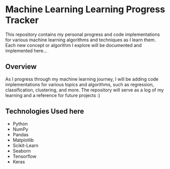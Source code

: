 # Machine Learning Learning Progress Tracker

This repository contains my personal progress and code implementations for various machine learning algorithms and techniques as I learn them. Each new concept or algorithm I explore will be documented and implemented here...

## Overview

As I progress through my machine learning journey, I will be adding code implementations for various topics and algorithms, such as regression, classification, clustering, and more. The repository will serve as a log of my learning and a reference for future projects :)

## Technologies Used here 
   
- Python
- NumPy
- Pandas
- Matplotlib
- Scikit-Learn
- Seaborn 
- Tensorflow
- Keras

